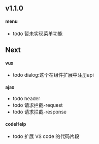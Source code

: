 <span></span>
## <span class="vux-version-name">v1.1.0</span>

#### menu
<ul><li><span style="font-size:15px;"><span class="change change-todo">todo</span>  暂未实现菜单功能</span></li></ul>

## <span class="vux-version-name">Next</span>

#### vux
<ul><li><span style="font-size:15px;"><span class="change change-todo">todo</span>  dialog:这个在组件扩展中注册api</span></li></ul>


#### ajax
<ul><li><span style="font-size:15px;"><span class="change change-todo">todo</span>  header</span></li><li><span style="font-size:15px;"><span class="change change-todo">todo</span>  请求拦截-request</span></li><li><span style="font-size:15px;"><span class="change change-todo">todo</span>  请求拦截-response</span></li></ul>


#### codeHelp
<ul><li><span style="font-size:15px;"><span class="change change-todo">todo</span>  扩展 VS code 的代码片段</span></li></ul>


